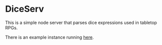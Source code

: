 DiceServ
===

This is a simple node server that parses dice expressions used in tabletop RPGs.

There is an example instance running [here](http://diceserv.herokuapp.com/).
